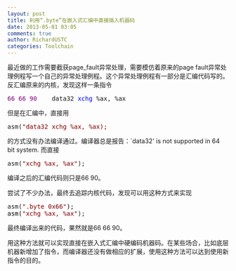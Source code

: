 ```yaml
---
layout: post
title: 利用“.byte”在嵌入式汇编中直接插入机器码
date: 2013-05-01 03:05
comments: true
author: RichardUSTC
categories: Toolchain
---
```

<p>最近做的工作需要截获page_fault异常处理，需要模仿着原来的page fault异常处理例程写一个自己的异常处理例程。这个异常处理例程有一部分是汇编代码写的。反汇编原来的内核，发现这样一条指令</p>
<div class="cnblogs_code">
<pre><span style="color: #800080;">66</span> <span style="color: #800080;">66</span> <span style="color: #800080;">90</span>    data32 <span style="color: #0000ff;">xchg</span> %ax, %ax</pre>
</div>
<p>但是在汇编中，直接用</p>
<div class="cnblogs_code">
<pre>asm(<span style="color: #800000;">"</span><span style="color: #800000;">data32 xchg %ax, %ax);</span></pre>
</div>
<p>的方式没有办法编译通过。编译器总是报告：`data32' is not supported in 64 bit system. 而直接</p>
<div class="cnblogs_code">
<pre>asm(<span style="color: #800000;">"</span><span style="color: #800000;">xchg %ax, %ax</span><span style="color: #800000;">"</span>);</pre>
</div>
<p>编译之后的汇编代码则只是66 90。</p>
<p>尝试了不少办法，最终去追踪内核代码，发现可以用这种方式来实现</p>
<div class="cnblogs_code">
<pre>asm(<span style="color: #800000;">"</span><span style="color: #800000;">.byte 0x66</span><span style="color: #800000;">"</span><span style="color: #000000;">);
asm(</span><span style="color: #800000;">"</span><span style="color: #800000;">xchg %ax, %ax</span><span style="color: #800000;">"</span>);</pre>
</div>
<p>最终编译出来的代码，果然就是66 66 90。</p>
<p>用这种方法就可以实现直接在嵌入式汇编中硬编码机器码。在某些场合，比如底层机器新增加了指令，而编译器还没有做相应的扩展，使用这种方法可以达到使用新指令的目的。</p>